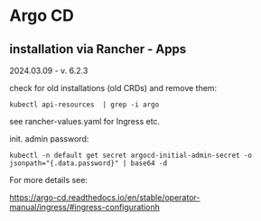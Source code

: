 # Argo CD

## installation via Rancher - Apps

2024.03.09 - v. 6.2.3

check for old installations (old CRDs) and remove them:

```
kubectl api-resources  | grep -i argo
```



see rancher-values.yaml for Ingress etc.


init. admin password:

```
kubectl -n default get secret argocd-initial-admin-secret -o jsonpath="{.data.password}" | base64 -d
```


For more details see:

https://argo-cd.readthedocs.io/en/stable/operator-manual/ingress/#ingress-configurationh


